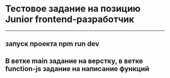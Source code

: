 # Тестовое задание на позицию Junior frontend-разработчик
------------------------ 
## запуск проекта npm run dev

##  В ветке main задание на верстку, в ветке function-js задание на написание функций


